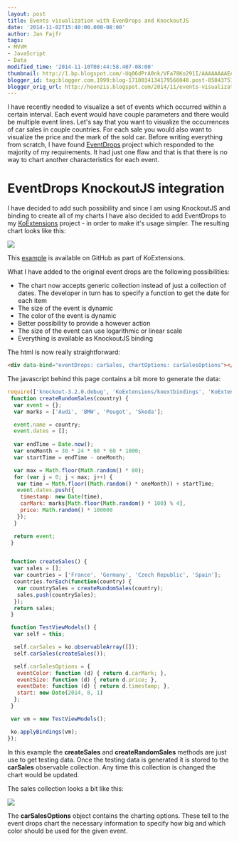 ```yaml
---
layout: post
title: Events visualization with EvenDrops and KnockoutJS
date: '2014-11-02T15:40:00.000-08:00'
author: Jan Fajfr
tags:
- MVVM
- JavaScript
- Data
modified_time: '2014-11-10T08:44:58.407-08:00'
thumbnail: http://1.bp.blogspot.com/-Uq06dPrA0nk/VFa78Ko291I/AAAAAAAAEAE/AAyc-A9AhCY/s72-c/eventDrops.PNG
blogger_id: tag:blogger.com,1999:blog-1710034134179566048.post-8504375191575189411
blogger_orig_url: http://hoonzis.blogspot.com/2014/11/events-visualization-with-evendrops-and.html
---
```

I have recently needed to visualize a set of events which occurred within a certain interval. Each event would have couple parameters and there would be multiple event lines. Let's say that you want to visualize the occurrences of car sales in couple countries. For each sale you would also want to visualize the price and the mark of the sold car. Before writing everything from scratch, I have found [EventDrops](https://github.com/marmelab/EventDrops) project which responded to the majority of my requirements. It had just one flaw and that is that there is no way to chart another characteristics for each event.

EventDrops KnockoutJS integration
=================================

I have decided to add such possibility and since I am using KnockoutJS and binding to create all of my charts I have also decided to add EventDrops to my [KoExtensions](https://github.com/hoonzis/KoExtensions) project - in order to make it's usage simpler. The resulting chart looks like this:

[![](http://1.bp.blogspot.com/-Uq06dPrA0nk/VFa78Ko291I/AAAAAAAAEAE/AAyc-A9AhCY/s320/eventDrops.PNG)](http://1.bp.blogspot.com/-Uq06dPrA0nk/VFa78Ko291I/AAAAAAAAEAE/AAyc-A9AhCY/s1600/eventDrops.PNG)

This [example](https://github.com/hoonzis/KoExtensions/blob/master/testpages/EventDrops.html) is available on GitHub as part of KoExtensions.

What I have added to the original event drops are the following
possibilities:

-   The chart now accepts generic collection instead of just a
    collection of dates. The developer in turn has to specify a function
    to get the date for each item
-   The size of the event is dynamic
-   The color of the event is dynamic
-   Better possibility to provide a however action
-   The size of the event can use logarithmic or linear scale
-   Everything is available as KnockoutJS binding

The html is now really straightforward:

```html 
<div data-bind="eventDrops: carSales, chartOptions: carSalesOptions"></div>
```

The javascript behind this page contains a bit more to generate the
data:

```javascript 
require(['knockout-3.2.0.debug', 'KoExtensions/koextbindings', 'KoExtensions/Charts/linechart', 'KoExtensions/Charts/piechart', 'KoExtensions/Charts/barchart'], function(ko) {
 function createRundomSales(country) {
  var event = {};
  var marks = ['Audi', 'BMW', 'Peugot', 'Skoda'];

  event.name = country;
  event.dates = [];
  
  var endTime = Date.now();
  var oneMonth = 30 * 24 * 60 * 60 * 1000;
  var startTime = endTime - oneMonth;

  var max = Math.floor(Math.random() * 80);
  for (var j = 0; j < max; j++) {
   var time = Math.floor((Math.random() * oneMonth)) + startTime;
   event.dates.push({
    timestamp: new Date(time),
    carMark: marks[Math.floor(Math.random() * 100) % 4],
    price: Math.random() * 100000
   });
  }

  return event;
 }


 function createSales() {
  var sales = [];
  var countries = ['France', 'Germany', 'Czech Republic', 'Spain'];
  countries.forEach(function(country) {
   var countrySales = createRundomSales(country);
   sales.push(countrySales);
  });
  return sales;
 }

 function TestViewModels() {
  var self = this;

  self.carSales = ko.observableArray([]);
  self.carSales(createSales());

  self.carSalesOptions = {
   eventColor: function (d) { return d.carMark; },
   eventSize: function (d) { return d.price; },
   eventDate: function (d) { return d.timestamp; },
   start: new Date(2014, 8, 1)
  };
 }

 var vm = new TestViewModels();

 ko.applyBindings(vm);
});
```

In this example the **createSales** and **createRandomSales** methods are just use to get testing data. Once the testing data is generated it is stored to the **carSales** observable collection. Any time this collection is changed the chart would be updated.

The sales collection looks a bit like this:

[![](http://3.bp.blogspot.com/-TdC5QSwU6gk/VFa_ve8kWXI/AAAAAAAAEAQ/2w9F3cFbACE/s320/eventDropsstruc.PNG)](http://3.bp.blogspot.com/-TdC5QSwU6gk/VFa_ve8kWXI/AAAAAAAAEAQ/2w9F3cFbACE/s1600/eventDropsstruc.PNG)

The **carSalesOptions** object contains the charting options. These tell to the event drops chart the necessary information to specify how big and which color should be used for the given event.